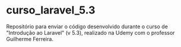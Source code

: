 # curso_laravel_5.3
Repositório para enviar o código desenvolvido durante o curso de "Introdução ao Laravel" (v 5.3), realizado na Udemy com o professor Guilherme Ferreira.
